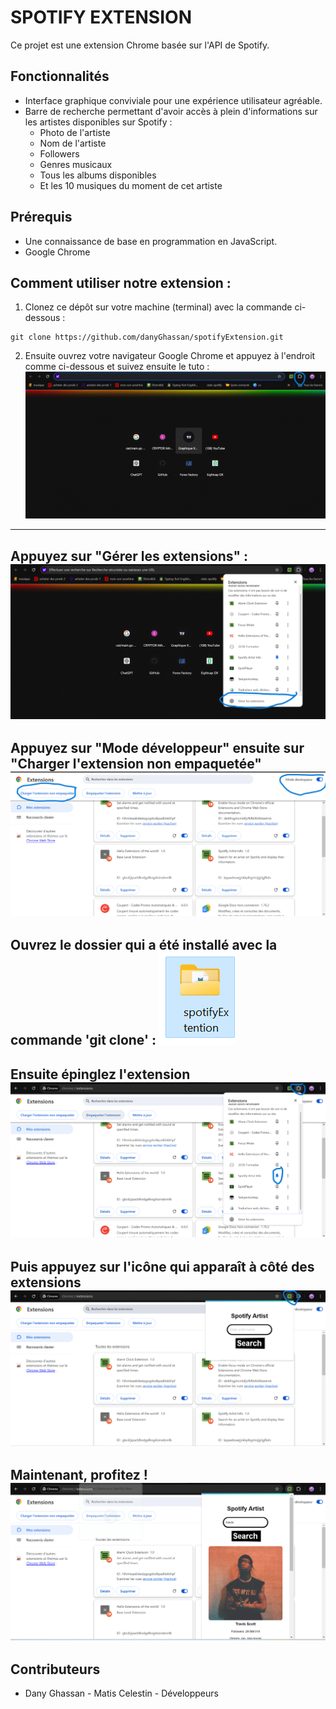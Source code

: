 # SPOTIFY EXTENSION
 
Ce projet est une extension Chrome basée sur l'API de Spotify.
 
## Fonctionnalités
 
- Interface graphique conviviale pour une expérience utilisateur agréable.
- Barre de recherche permettant d'avoir accès à plein d'informations sur les artistes disponibles sur Spotify :
    - Photo de l'artiste
    - Nom de l'artiste
    - Followers
    - Genres musicaux
    - Tous les albums disponibles
    - Et les 10 musiques du moment de cet artiste
 
## Prérequis
 
- Une connaissance de base en programmation en JavaScript.
- Google Chrome
 
## Comment utiliser notre extension :
 
1. Clonez ce dépôt sur votre machine (terminal) avec la commande ci-dessous :
 
```
git clone https://github.com/danyGhassan/spotifyExtension.git
```
 
2. Ensuite ouvrez votre navigateur Google Chrome et appuyez à l'endroit comme ci-dessous et suivez ensuite le tuto :
![Texte alternatif](./infosmd/1.png)
---
Appuyez sur "Gérer les extensions" :
![Texte alternatif](./infosmd/2.png)
---
Appuyez sur "Mode développeur" ensuite sur "Charger l'extension non empaquetée"
![Texte alternatif](./infosmd/3.png)
---
Ouvrez le dossier qui a été installé avec la commande 'git clone' :
![Texte alternatif](./infosmd/4.png)
---
Ensuite épinglez l'extension
![Texte alternatif](./infosmd/5.png)
---
Puis appuyez sur l'icône qui apparaît à côté des extensions
![Texte alternatif](./infosmd/6.png)
---
Maintenant, profitez !
![Texte alternatif](./infosmd/7.png)
---
## Contributeurs
 
- Dany Ghassan - Matis Celestin - Développeurs